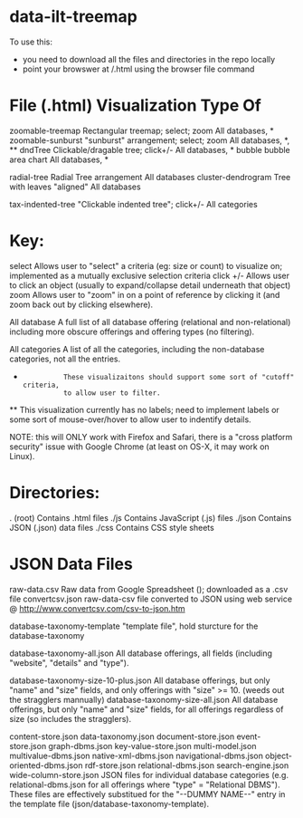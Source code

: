 # data-ilt-treemap

To use this:

- you need to download all the files and directories in the repo locally
- point your browswer at <localdir>/<various>.html using the browser file command

File (.html)		Visualization Type			Of
===================================================================================
zoomable-treemap	Rectangular treemap; select; zoom	All databases, *
zoomable-sunburst	"sunburst" arrangement; select; zoom    All databases, *, **
dndTree			Clickable/dragable tree; click+/-	All databases, *
bubble			bubble area chart			All databases, *

radial-tree		Radial Tree arrangement			All databases
cluster-dendrogram	Tree with leaves "aligned"		All databases

tax-indented-tree       "Clickable indented tree"; click+/-	All categories

Key: 
===================================================================================
select 		Allows user to "select" a criteria (eg: size or count) to visualize
                on; implemented as a mutually exclusive selection criteria
click +/-	Allows user to click an object (usually to expand/collapse detail
                underneath that object)
zoom  		Allows user to "zoom" in on a point of reference by clicking it (and 
                zoom back out by clicking elsewhere).

All database    A full list of all database offering (relational and non-relational)
                including more obscure offerings and offering types (no filtering).

All categories  A list of all the categories, including the non-database categories, 
                not all the entries.

*               These visualizaitons should support some sort of "cutoff" criteria,
                to allow user to filter.
**              This visualization currently has no labels; need to implement labels
                or some sort of mouse-over/hover to allow user to indentify details.

NOTE: this will ONLY work with Firefox and Safari, there is a "cross platform
security" issue with Google Chrome (at least on OS-X, it may work on Linux).


Directories:
===================================================================================
. (root)	Contains .html files
./js  		Contains JavaScript (.js) files
./json		Contains JSON (.json) data files
./css		Contains CSS style sheets

JSON Data Files
===================================================================================

raw-data.csv	Raw data from Google Spreadsheet (); downloaded as a .csv file
convertcsv.json raw-data-csv file converted to JSON using web service @ 
                http://www.convertcsv.com/csv-to-json.htm

database-taxonomy-template
                "template file", hold sturcture for the database-taxonomy

database-taxonomy-all.json
                All database offerings, all fields (including "website", "details"
                and "type"). 

database-taxonomy-size-10-plus.json
                All database offerings, but only "name" and "size" fields, and
                only offerings with "size" >= 10. (weeds out the stragglers mannually)
database-taxonomy-size-all.json
                All database offerings, but only "name" and "size" fields, for all
                offerings regardless of size (so includes the stragglers).

content-store.json
data-taxonomy.json
document-store.json
event-store.json
graph-dbms.json
key-value-store.json
multi-model.json
multivalue-dbms.json
native-xml-dbms.json
navigational-dbms.json
object-oriented-dbms.json
rdf-store.json
relational-dbms.json
search-engine.json
wide-column-store.json
                 JSON files for individual database categories (e.g. relational-dbms.json
                 for all offerings where "type" = "Relational DBMS"). These files are 
                 effectively substitued for the "--DUMMY NAME--" entry in the template file
                 (json/database-taxonomy-template). 

